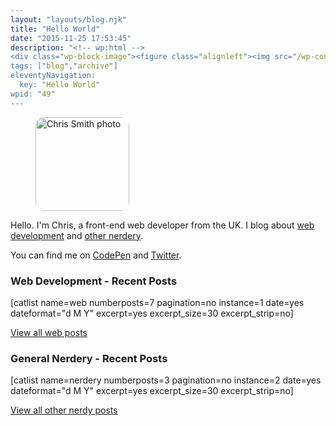 ```yaml
---
layout: "layouts/blog.njk"
title: "Hello World"
date: "2015-11-25 17:53:45"
description: "<!-- wp:html -->
<div class="wp-block-image"><figure class="alignleft"><img src="/wp-content/uploads/2020/03/CS2020-dark-pink"
tags: ["blog","archive"]
eleventyNavigation:
  key: "Hello World"
wpid: "49"
---
```

<!-- wp:html -->
<div class="wp-block-image"><figure class="alignleft"><img src="/wp-content/uploads/2020/03/CS2020-dark-pink.png" alt="Chris Smith photo" width="150" height="150" style="border-radius:1em" class="wp-image-851"></figure></div>
<!-- /wp:html -->

<!-- wp:html -->
<div>
<p>Hello. I'm Chris, a front-end web developer from the UK. I blog about <a href="https://chrissmith.xyz/web/">web development</a> and <a href="https://chrissmith.xyz/nerdery/">other nerdery</a>.</p>
<p>You can find me on <a href="http://codepen.io/chris22smith/" target="_blank" rel="noopener noreferrer"><i class="fa fa-codepen"></i> CodePen</a> and <a href="https://twitter.com/chris22smith/" target="_blank" rel="noopener noreferrer"><i class="fa fa-twitter"></i> Twitter</a>.</p>
</div>
<!-- /wp:html -->

<!-- wp:heading {"level":3} -->
<h3>Web Development - Recent Posts</h3>
<!-- /wp:heading -->

<!-- wp:shortcode -->
[catlist name=web numberposts=7 pagination=no instance=1 date=yes dateformat="d M Y" excerpt=yes excerpt_size=30 excerpt_strip=no]
<!-- /wp:shortcode -->

<!-- wp:paragraph -->
<p><a href="https://chrissmith.xyz/web/">View all web posts</a></p>
<!-- /wp:paragraph -->

<!-- wp:heading {"level":3} -->
<h3>General Nerdery - Recent Posts</h3>
<!-- /wp:heading -->

<!-- wp:shortcode -->
[catlist name=nerdery numberposts=3 pagination=no instance=2 date=yes dateformat="d M Y" excerpt=yes excerpt_size=30 excerpt_strip=no]
<!-- /wp:shortcode -->

<!-- wp:paragraph -->
<p><a href="https://chrissmith.xyz/nerdery/">View all other nerdy posts</a></p>
<!-- /wp:paragraph -->